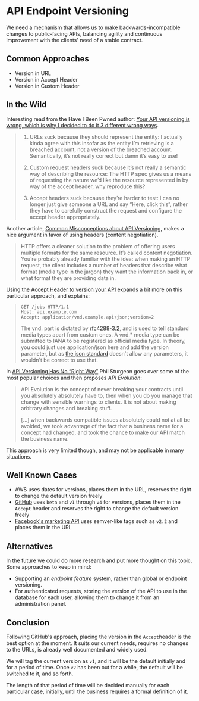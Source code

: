 # API Endpoint Versioning

We need a mechanism that allows us to make backwards-incompatible changes to public-facing APIs, balancing agility and continuous improvement with the clients' need of a stable contract.

## Common Approaches

- Version in URL
- Version in Accept Header
- Version in Custom Header

## In the Wild

Interesting read from the Have I Been Pwned author: [Your API versioning is wrong, which is why I decided to do it 3 different wrong ways](https://www.troyhunt.com/your-api-versioning-is-wrong-which-is).

> 1. URLs suck because they should represent the entity: I actually kinda agree with this insofar as the entity I’m retrieving is a breached account, not a version of the breached account. Semantically, it’s not really correct but damn it’s easy to use!
>
> 1. Custom request headers suck because it’s not really a semantic way of describing the resource: The HTTP spec gives us a means of requesting the nature we’d like the resource represented in by way of the accept header, why reproduce this?
> 
> 1. Accept headers suck because they’re harder to test: I can no longer just give someone a URL and say “Here, click this”, rather they have to carefully construct the request and configure the accept header appropriately.

Another article, [Common Misconceptions about API Versioning](https://apigee.com/about/blog/developer/common-misconceptions-about-api-versioning), makes a nice argument in favor of using headers (content negotiation).

> HTTP offers a cleaner solution to the problem of offering users multiple formats for the same resource. It’s called content negotiation. You’re probably already familiar with the idea: when making an HTTP request, the client includes a number of headers that describe what format (media type in the jargon) they want the information back in, or what format they are providing data in.

[Using the Accept Header to version your API](http://labs.qandidate.com/blog/2014/10/16/using-the-accept-header-to-version-your-api/) expands a bit more on this particular approach, and explains:
> ```
> GET /jobs HTTP/1.1
> Host: api.example.com
> Accept: application/vnd.example.api+json;version=2
> ```
> 
> The vnd. part is dictated by [rfc4288-3.2](https://tools.ietf.org/html/rfc4288#section-3.2), and is used to tell standard media types apart from custom ones. A vnd.* media type can be submitted to IANA to be registered as official media type. In theory, you could just use application/json here and add the version parameter, but as [the json standard](https://tools.ietf.org/html/rfc4627#section-6) doesn't allow any parameters, it wouldn't be correct to use that.

In [API Versioning Has No “Right Way”](https://blog.apisyouwonthate.com/api-versioning-has-no-right-way-f3c75457c0b7) 
Phil Sturgeon goes over some of the most popular choices and then proposes _API Evolution_:

> API Evolution is the concept of never breaking your contracts until you absolutely absolutely have to, then when you do you manage that change with sensible warnings to clients. It is not about making arbitrary changes and breaking stuff.
>
> [...] when backwards compatible issues absolutely could not at all be avoided, we took advantage of the fact that a business name for a concept had changed, and took the chance to make our API match the business name.

This approach is very limited though, and may not be applicable in many situations.

## Well Known Cases

- AWS uses dates for versions, places them in the URL, reserves the right to change the default version freely
- [GitHub](https://developer.github.com/v3/media/#request-specific-version) uses `beta` and `v1` through `v4` for versions, places them in the `Accept` header and reserves the right to change the default version freely  
- [Facebook's marketing API](https://developers.facebook.com/docs/marketing-api/versions/) uses semver-like tags such as `v2.2` and places them in the URL

## Alternatives

In the future we could do more research and put more thought on this topic. Some approaches to keep in mind:

- Supporting an _endpoint feature_ system, rather than global or endpoint versioning.
- For authenticated requests, storing the version of the API to use in the database for each user, allowing them to change it from an administration panel. 

## Conclusion

Following GitHub's approach, placing the version in the `Accept`header is the best option at the moment. It suits our current needs, requires no changes to the URLs, is already well documented and widely used.

We will tag the current version as `v1`, and it will be the default initially and for a period of time. Once `v2` has been out for a while, the default will be switched to it, and so forth.

The length of that period of time will be decided manually for each particular case, initially, until the business requires a formal definition of it. 
